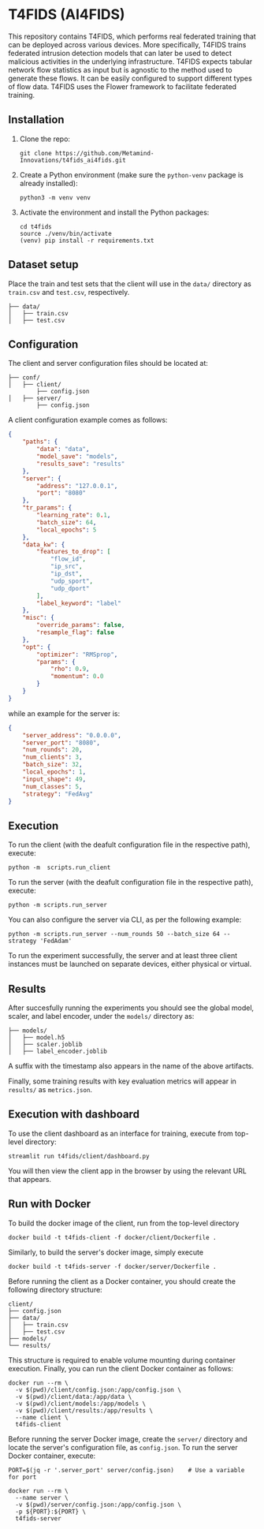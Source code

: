 # T4FIDS (AI4FIDS)
This repository contains T4FIDS, which performs real federated training that can be deployed across various devices. More specifically, T4FIDS trains federated intrusion detection models that can later be used to detect malicious activities in the underlying infrastructure. T4FIDS expects tabular network flow statistics as input but is agnostic to the method used to generate these flows. It can be easily configured to support different types of flow data. T4FIDS uses the Flower framework to facilitate federated training.

## Installation

1. Clone the repo:
    ```shell
    git clone https://github.com/Metamind-Innovations/t4fids_ai4fids.git
    ```

2. Create a Python environment (make sure the `python-venv` package is already installed):
    ```shell
    python3 -m venv venv
    ```

3. Activate the environment and install the Python packages:
    ```shell
    cd t4fids
    source ./venv/bin/activate
    (venv) pip install -r requirements.txt
    ```

## Dataset setup

Place the train and test sets that the client will use in the ```data/``` directory as ```train.csv``` and ```test.csv```, respectively.
```
├── data/
│   ├── train.csv
│   ├── test.csv
```


## Configuration

The client and server configuration files should be located at:

```
├── conf/
│   ├── client/
        ├── config.json
│   ├── server/
        ├── config.json
```

A client configuration example comes as follows:

```json
{
    "paths": {
        "data": "data",
        "model_save": "models",
        "results_save": "results"
    },
    "server": {
        "address": "127.0.0.1",
        "port": "8080"
    },
    "tr_params": {
        "learning_rate": 0.1,
        "batch_size": 64,
        "local_epochs": 5
    },
    "data_kw": {
        "features_to_drop": [
            "flow_id",
            "ip_src",
            "ip_dst",
            "udp_sport",
            "udp_dport"
        ],
        "label_keyword": "label"
    },
    "misc": {
        "override_params": false,
        "resample_flag": false
    },
    "opt": {
        "optimizer": "RMSprop",
        "params": {
            "rho": 0.9,
            "momentum": 0.0
        }
    }
}
```

while an example for the server is:

```json
{
    "server_address": "0.0.0.0",
    "server_port": "8080",
    "num_rounds": 20,
    "num_clients": 3,
    "batch_size": 32,
    "local_epochs": 1,
    "input_shape": 49,
    "num_classes": 5,
    "strategy": "FedAvg"
}
```

## Execution

To run the client (with the deafult configuration file in the respective path), execute:

```shell
python -m  scripts.run_client
```

To run the server (with the deafult configuration file in the respective path), execute:

```shell
python -m scripts.run_server
```

You can also configure the server via CLI, as per the following example:

```shell
python -m scripts.run_server --num_rounds 50 --batch_size 64 --strategy 'FedAdam'
```

To run the experiment successfully, the server and at least three client instances must be launched on separate devices, either physical or virtual.

## Results

After succesfully running the experiments you should see the global model, scaler, and label encoder, under the ```models/``` directory as:

```
├── models/
│   ├── model.h5
│   ├── scaler.joblib
│   ├── label_encoder.joblib
```

A suffix with the timestamp also appears in the name of the above artifacts. 

Finally, some training results with key evaluation metrics will appear in ```results/``` as ```metrics.json```.

## Execution with dashboard
To use the client dashboard as an interface for training, execute from top-level directory:
```shell
streamlit run t4fids/client/dashboard.py
```
You will then view the client app in the browser by using the relevant URL that appears.

## Run with Docker

To build the docker image of the client, run from the top-level directory

```shell
docker build -t t4fids-client -f docker/client/Dockerfile .
```
Similarly, to build the server's docker image, simply execute
```shell
docker build -t t4fids-server -f docker/server/Dockerfile .
```
Before running the client as a Docker container, you should create the following directory structure:

```
client/
├── config.json 
├── data/
│   ├── train.csv
│   ├── test.csv            
├── models/           
└── results/ 
```
This structure is required to enable volume mounting during container execution. Finally, you can run the client Docker container as follows:

```shell
docker run --rm \
  -v $(pwd)/client/config.json:/app/config.json \
  -v $(pwd)/client/data:/app/data \
  -v $(pwd)/client/models:/app/models \
  -v $(pwd)/client/results:/app/results \
  --name client \
  t4fids-client
```
Before running the server Docker image, create the ```server/``` directory and locate the server's configuration file, as ```config.json```. To run the server Docker container, execute:
```shell
PORT=$(jq -r '.server_port' server/config.json)    # Use a variable for port

docker run --rm \
  --name server \
  -v $(pwd)/server/config.json:/app/config.json \
  -p ${PORT}:${PORT} \
  t4fids-server
```
